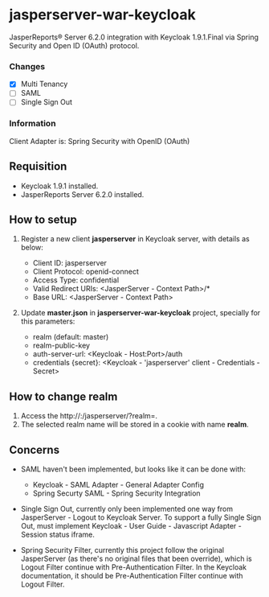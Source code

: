 # jasperserver-war-keycloak
JasperReports® Server 6.2.0 integration with Keycloak 1.9.1.Final via Spring Security and Open ID (OAuth) protocol.

### Changes

- [x] Multi Tenancy
- [ ] SAML
- [ ] Single Sign Out

### Information

Client Adapter is: Spring Security with OpenID (OAuth)



## Requisition

* Keycloak 1.9.1 installed.
* JasperReports Server 6.2.0 installed.


## How to setup

 1. Register a new client **jasperserver** in Keycloak server, with details as below:
    - Client ID: jasperserver
    - Client Protocol: openid-connect
    - Access Type: confidential
    - Valid Redirect URIs: <JasperServer - Context Path>/*
    - Base URL: <JasperServer - Context Path>

 2. Update **master.json** in **jasperserver-war-keycloak** project, specially for this parameters:
    - realm (default: master)
    - realm-public-key
    - auth-server-url: <Keycloak - Host:Port>/auth
    - credentials {secret}: <Keycloak - 'jasperserver' client - Credentials - Secret>


## How to change realm

 1. Access the http://<HostName>:<Port>/jasperserver/?realm=<realm name>.
 2. The selected realm name will be stored in a cookie with name **realm**.


## Concerns

* SAML haven't been implemented, but looks like it can be done with:
  - Keycloak - SAML Adapter - General Adapter Config
  - Spring Securty SAML - Spring Security Integration

* Single Sign Out, currently only been implemented one way from JasperServer - Logout to Keycloak Server.
  To support a fully Single Sign Out, must implement Keycloak - User Guide - Javascript Adapter - Session status iframe.

* Spring Security Filter, currently this project follow the original JasperServer (as there's no original files that been override), which is Logout Filter continue with Pre-Authentication Filter.
  In the Keycloak documentation, it should be Pre-Authentication Filter continue with Logout Filter.

